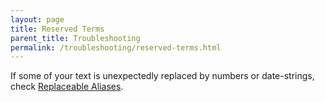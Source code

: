 ```yaml
---
layout: page
title: Reserved Terms
parent_title: Troubleshooting
permalink: /troubleshooting/reserved-terms.html
---
```


<div id="bpmbook" class="bpmbook" style="direction:ltr;">
<div class="topic_user_field">
<div id="U0">
<p>If some of your text is unexpectedly replaced by numbers or date-strings, check <a href="/what-else-can-i-do/replaceable-aliases.html">Replaceable Aliases</a>.</p>
</div>
</div>

